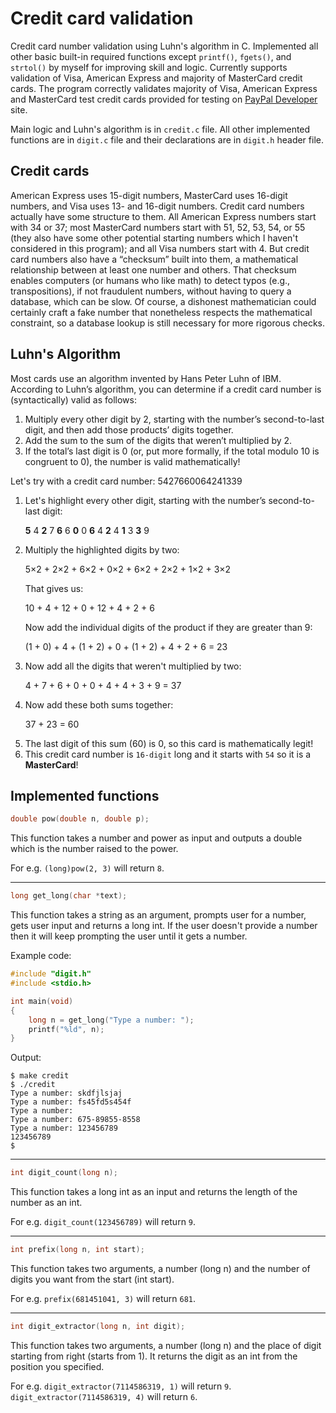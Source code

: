 # Credit card validation
Credit card number validation using Luhn's algorithm in C. Implemented all other basic built-in required functions except `printf()`, `fgets()`, and `strtol()` by myself for improving skill and logic. Currently supports validation of Visa, American Express and majority of MasterCard credit cards. The program correctly validates majority of Visa, American Express and MasterCard test credit cards provided for testing on [PayPal Developer](https://developer.paypal.com/api/nvp-soap/payflow/integration-guide/test-transactions/#link-creditcardnumbersfortesting) site.

Main logic and Luhn's algorithm is in `credit.c` file. All other implemented functions are in `digit.c` file and their declarations are in `digit.h` header file.

## Credit cards
American Express uses 15-digit numbers, MasterCard uses 16-digit numbers, and Visa uses 13- and 16-digit numbers. Credit card numbers actually have some structure to them. All American Express numbers start with 34 or 37; most MasterCard numbers start with 51, 52, 53, 54, or 55 (they also have some other potential starting numbers which I haven't considered in this program); and all Visa numbers start with 4. But credit card numbers also have a “checksum” built into them, a mathematical relationship between at least one number and others. That checksum enables computers (or humans who like math) to detect typos (e.g., transpositions), if not fraudulent numbers, without having to query a database, which can be slow. Of course, a dishonest mathematician could certainly craft a fake number that nonetheless respects the mathematical constraint, so a database lookup is still necessary for more rigorous checks.

## Luhn's Algorithm
Most cards use an algorithm invented by Hans Peter Luhn of IBM. According to Luhn’s algorithm, you can determine if a credit card number is (syntactically) valid as follows:
1. Multiply every other digit by 2, starting with the number’s second-to-last digit, and then add those products’ digits together.
2. Add the sum to the sum of the digits that weren’t multiplied by 2.
3. If the total’s last digit is 0 (or, put more formally, if the total modulo 10 is congruent to 0), the number is valid mathematically!

Let's try with a credit card number: 5427660064241339
1. Let's highlight every other digit, starting with the number’s second-to-last digit: <p> __5__ 4 __2__ 7 __6__ 6 __0__ 0 __6__ 4 __2__ 4 __1__ 3 __3__ 9 </p>
2. Multiply the highlighted digits by two: <p>5×2 + 2×2 + 6×2 + 0×2 + 6×2 + 2×2 + 1×2 + 3×2</p> <p>That gives us:</p> <p>10 + 4 + 12 + 0 + 12 + 4 + 2 + 6</p> <p>Now add the individual digits of the product if they are greater than 9: <p>(1 + 0) + 4 + (1 + 2) + 0 + (1 + 2) + 4 + 2 + 6 = 23</p>
3. Now add all the digits that weren't multiplied by two: <p>4 + 7 + 6 + 0 + 0 + 4 + 4 + 3 + 9 = 37</p>
4. Now add these both sums together: <p>37 + 23 = 60</p>
5. The last digit of this sum (60) is 0, so this card is mathematically legit!
6. This credit card number is `16-digit` long and it starts with `54` so it is a __MasterCard__!

## Implemented functions
```c
double pow(double n, double p);
```
This function takes a number and power as input and outputs a double which is the number raised to the power.

For e.g. `(long)pow(2, 3)` will return `8`.
<hr>

```c
long get_long(char *text);
```
This function takes a string as an argument, prompts user for a number, gets user input and returns a long int. If the user doesn't provide a number then it will keep prompting the user until it gets a number.

Example code:
```c
#include "digit.h"
#include <stdio.h>

int main(void)
{
    long n = get_long("Type a number: ");
    printf("%ld", n);
}
```
Output:
```terminal
$ make credit
$ ./credit
Type a number: skdfjlsjaj
Type a number: fs45fd5s454f
Type a number:
Type a number: 675-89855-8558
Type a number: 123456789
123456789
$ 
```
<hr>

```c
int digit_count(long n);
```
This function takes a long int as an input and returns the length of the number as an int.

For e.g. `digit_count(123456789)` will return `9`.
<hr>

```c
int prefix(long n, int start);
```
This function takes two arguments, a number (long n) and the number of digits you want from the start (int start).

For e.g. `prefix(681451041, 3)` will return `681`.
<hr>

```c
int digit_extractor(long n, int digit);
```
This function takes two arguments, a number (long n) and the place of digit starting from right (starts from 1). It returns the digit as an int from the position you specified.

For e.g. `digit_extractor(7114586319, 1)` will return `9`. `digit_extractor(7114586319, 4)` will return `6`.
